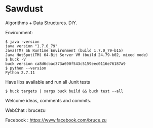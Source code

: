 # Sawdust
Algorithms + Data Structures.  DIY.

Environment:

```
$ java -version
java version "1.7.0_79"
Java(TM) SE Runtime Environment (build 1.7.0_79-b15)
Java HotSpot(TM) 64-Bit Server VM (build 24.79-b02, mixed mode)
$ buck -V
buck version ca8d6cbac373a690f543c5159eec0116e76187a9
$ python --version
Python 2.7.11
```

Have libs available and run all Junit tests
```
$ buck targets | xargs buck build && buck test --all
```

Welcome ideas, comments and commits.

WebChat  : brucezu

Facebook : https://www.facebook.com/bruce.zu
